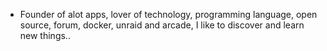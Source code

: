 - Founder of alot apps, lover of technology, programming language, open source, forum, docker, unraid and arcade, I like to discover and learn new things..
  <br>






















































































































































































































































































































































































































































